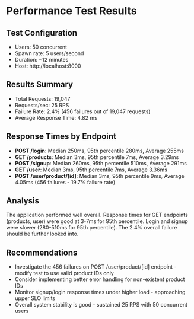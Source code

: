 # Performance Test Results

## Test Configuration
- Users: 50 concurrent
- Spawn rate: 5 users/second
- Duration: ~12 minutes
- Host: http://localhost:8000

## Results Summary
- Total Requests: 19,047
- Requests/sec: 25 RPS
- Failure Rate: 2.4% (456 failures out of 19,047 requests)
- Average Response Time: 4.82 ms

## Response Times by Endpoint
- **POST /login**: Median 250ms, 95th percentile 280ms, Average 255ms
- **GET /products**: Median 3ms, 95th percentile 7ms, Average 3.29ms
- **POST /signup**: Median 260ms, 95th percentile 510ms, Average 291ms
- **GET /user**: Median 3ms, 95th percentile 7ms, Average 3.36ms
- **POST /user/product/[id]**: Median 3ms, 95th percentile 9ms, Average 4.05ms (456 failures - 19.7% failure rate)

## Analysis
The application performed well overall. Response times for GET endpoints (products, user) were good at 3-7ms for 95th percentile. Login and signup were slower (280-510ms for 95th percentile). The 2.4% overall failure should be further looked into.

## Recommendations
- Investigate the 456 failures on POST /user/product/[id] endpoint - modify test to use valid product IDs only
- Consider implementing better error handling for non-existent product IDs
- Monitor signup/login response times under higher load - approaching upper SLO limits
- Overall system stability is good - sustained 25 RPS with 50 concurrent users